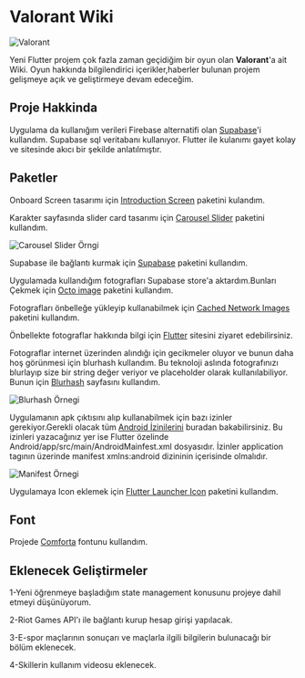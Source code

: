 # Valorant Wiki
![Valorant](https://wdgbdjqczgdpodxvxfwj.supabase.in/storage/v1/object/sign/valorant/readmePhotos/valorant_readme.jpg?token=eyJhbGciOiJIUzI1NiIsInR5cCI6IkpXVCJ9.eyJ1cmwiOiJ2YWxvcmFudC9yZWFkbWVQaG90b3MvdmFsb3JhbnRfcmVhZG1lLmpwZyIsImlhdCI6MTYzMjU2NTA0OCwiZXhwIjoxOTQ3OTI1MDQ4fQ.WPgPTqn5bpxN-zuBumtlwrTWMWy3pJCc1_gUHp5InWk)


Yeni Flutter projem çok fazla zaman geçidiğim bir oyun olan **Valorant**'a ait Wiki. Oyun hakkında bilgilendirici içerikler,haberler bulunan projem gelişmeye açık ve geliştirmeye devam edeceğim.

## Proje Hakkinda
Uygulama da kullanığım verileri Firebase alternatifi olan [Supabase](https://supabase.io/)'i kullandım. Supabase sql veritabanı kullanıyor. Flutter ile kulanımı gayet kolay ve sitesinde akıcı bir şekilde anlatılmıştır.

## Paketler
Onboard Screen tasarımı için [Introduction Screen](https://pub.dev/packages/introduction_screen) paketini kulandım.

Karakter sayfasında slider card tasarımı için [Carousel Slider](https://pub.dev/packages/carousel_slider) paketini kullandım.

![Carousel Slider Örngi](https://wdgbdjqczgdpodxvxfwj.supabase.in/storage/v1/object/sign/valorant/readmePhotos/carousel_Slider.gif?token=eyJhbGciOiJIUzI1NiIsInR5cCI6IkpXVCJ9.eyJ1cmwiOiJ2YWxvcmFudC9yZWFkbWVQaG90b3MvY2Fyb3VzZWxfU2xpZGVyLmdpZiIsImlhdCI6MTYzMjU2NDk5MiwiZXhwIjoxOTQ3OTI0OTkyfQ.iocP8sobn2calIMHDlNzFfDDn9MPvWQC_6n1oIryF_I)

Supabase ile bağlantı kurmak için [Supabase](https://pub.dev/packages/supabase) paketini kullandım.

Uygulamada kullandığım fotografları Supabase store'a aktardım.Bunları Çekmek için [Octo image](https://pub.dev/packages/octo_image) paketini kullandım.

Fotografları önbelleğe yükleyip kullanabilmek için [Cached Network Images](https://pub.dev/packages/cached_network_image) paketini kullandım.

Önbellekte fotograflar hakkında bilgi için [Flutter](https://flutter.dev/docs/cookbook/images/cached-images) sitesini ziyaret edebilirsiniz.

Fotograflar internet üzerinden alındığı için gecikmeler oluyor ve bunun daha hoş görünmesi için blurhash kullandım. Bu teknoloji aslında fotografınızı blurlayıp size bir string değer veriyor ve placeholder olarak kullanılabiliyor. Bunun için [Blurhash](https://blurha.sh/) sayfasını kullandım.

![Blurhash Örnegi](https://wdgbdjqczgdpodxvxfwj.supabase.in/storage/v1/object/sign/valorant/readmePhotos/readme_burhash.jpg?token=eyJhbGciOiJIUzI1NiIsInR5cCI6IkpXVCJ9.eyJ1cmwiOiJ2YWxvcmFudC9yZWFkbWVQaG90b3MvcmVhZG1lX2J1cmhhc2guanBnIiwiaWF0IjoxNjMyNTY0NzY2LCJleHAiOjE5NDc5MjQ3NjZ9.rin-YxAOCBDArz-0B7xjFfhwI9Vsg5BDwPMvYDEIJ7I)



Uygulamanın apk çıktısını alıp kullanabilmek için bazı izinler gerekiyor.Gerekli olacak tüm [Android İzinilerini](https://medium.com/gokhanyavas/android-permission-android-izinleri-903c4dd7c43) buradan bakabilirsiniz. Bu izinleri yazacağınız yer ise Flutter özelinde Android/app/src/main/AndroidMainfest.xml dosyasıdır. İzinler application tagının üzerinde manifest xmlns:android dizininin içerisinde olmalıdır. 

![Manifest Örnegi](https://wdgbdjqczgdpodxvxfwj.supabase.in/storage/v1/object/sign/valorant/readmePhotos/readme_manifest.png?token=eyJhbGciOiJIUzI1NiIsInR5cCI6IkpXVCJ9.eyJ1cmwiOiJ2YWxvcmFudC9yZWFkbWVQaG90b3MvcmVhZG1lX21hbmlmZXN0LnBuZyIsImlhdCI6MTYzMjU2NTAzNywiZXhwIjoxOTQ3OTI1MDM3fQ.FxRlwG39eqEt6HBB1igYhqa2KNf0CA9Kk8ubkZQGvJw)

Uygulamaya Icon eklemek için [Flutter Launcher Icon](https://pub.dev/packages/flutter_launcher_icons) paketini kullandım.







## Font 
Projede [Comforta](https://www.dafont.com/comfortaa.font) fontunu kullandım.

## Eklenecek Geliştirmeler
1-Yeni öğrenmeye başladığım state management konusunu projeye dahil etmeyi düşünüyorum.

2-Riot Games API'ı ile bağlantı kurup hesap girişi yapılacak.

3-E-spor maçlarının sonuçarı ve maçlarla ilgili bilgilerin bulunacağı bir bölüm eklenecek.

4-Skillerin kullanım videosu eklenecek.



